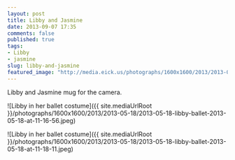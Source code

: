 ```yaml
---
layout: post
title: Libby and Jasmine
date: 2013-09-07 17:35
comments: false
published: true
tags:
- Libby
- jasmine
slug: libby-and-jasmine
featured_image: "http://media.eick.us/photographs/1600x1600/2013/2013-05-18/2013-05-18-libby-ballet-2013-05-18-at-11-16-56.jpeg"
---
```

Libby and Jasmine mug for the camera.

![Libby in her ballet costume]({{ site.mediaUrlRoot }}/photographs/1600x1600/2013/2013-05-18/2013-05-18-libby-ballet-2013-05-18-at-11-16-56.jpeg)

![Libby in her ballet costume]({{ site.mediaUrlRoot }}/photographs/1600x1600/2013/2013-05-18/2013-05-18-libby-ballet-2013-05-18-at-11-18-11.jpeg)
